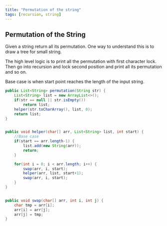 ```yaml
---
title: "Permutation of the string"
tags: [recursion, string]
---
```


## Permutation of the String

<p>Given a string return all its permutation. One way to understand this is to draw a tree for small string.</p> 

<p>The high level logic is to print all the permutation with first character lock. Then go into recursion and lock second position and print all its permutation and so on.</p>

<p>Base case is when start point reaches the length of the input string.</p>


```java
public List<String> permutation(String str) {
	List<String> list = new ArrayList<>();
	if(str == null || str.isEmpty())
		return list;
	helper(str.toCharArray(), list, 0);
	return list;
}


public void helper(char[] arr, List<String> list, int start) {
	//Base case
	if(start == arr.length-1) {
		list.add(new String(arr));
		return;
	}

	for(int i = 0; i < arr.length; i++) {
		swap(arr, i, start);
		helper(arr, list, start+1);
		swap(arr, i, start);
	}
}


public void swap(char[] arr, int i, int j) {
	char tmp = arr[i];
	arr[i] = arr[j];
	arr[j] = tmp;
}
```